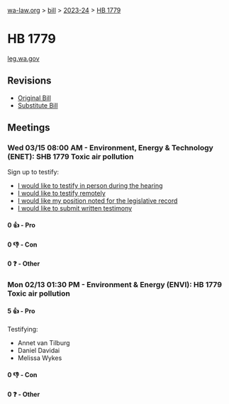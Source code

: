 [wa-law.org](/) > [bill](/bill/) > [2023-24](/bill/2023-24/) > [HB 1779](/bill/2023-24/hb/1779/)

# HB 1779
[leg.wa.gov](https://app.leg.wa.gov/billsummary?BillNumber=1779&Year=2023&Initiative=false)

## Revisions
* [Original Bill](1/)
* [Substitute Bill](S/)

## Meetings
### Wed 03/15 08:00 AM - Environment, Energy & Technology (ENET): SHB 1779 Toxic air pollution
Sign up to testify:
* [I would like to testify in person during the hearing](https://app.leg.wa.gov/csi/Testifier/Add?chamber=House&mId=31006&aId=153576&caId=22213&tId=1)
* [I would like to testify remotely](https://app.leg.wa.gov/csi/Testifier/Add?chamber=House&mId=31006&aId=153576&caId=22213&tId=2)
* [I would like my position noted for the legislative record](https://app.leg.wa.gov/csi/Testifier/Add?chamber=House&mId=31006&aId=153576&caId=22213&tId=3)
* [I would like to submit written testimony](https://app.leg.wa.gov/csi/Testifier/Add?chamber=House&mId=31006&aId=153576&caId=22213&tId=4)

#### 0 👍 - Pro

#### 0 👎 - Con

#### 0 ❓ - Other

### Mon 02/13 01:30 PM - Environment & Energy (ENVI): HB 1779 Toxic air pollution
#### 5 👍 - Pro
Testifying:
* Annet van Tilburg
* Daniel Davidai
* Melissa Wykes

#### 0 👎 - Con

#### 0 ❓ - Other
